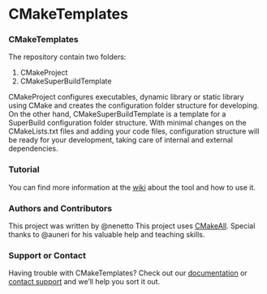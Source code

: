 # CMakeTemplates
### CMakeTemplates
The repository contain two folders:

1. CMakeProject
2. CMakeSuperBuildTemplate

CMakeProject configures executables, dynamic library or static library using CMake and creates the configuration folder structure for developing. On the other hand, CMakeSuperBuildTemplate is a template for a SuperBuild configuration folder structure. With minimal changes on the CMakeLists.txt files and adding your code files, configuration structure will be ready for your development, taking care of internal and external dependencies.

### Tutorial

You can find more information at the [wiki](https://github.com/nenetto/CMakeTemplates/wiki) about the tool and how to use it.

### Authors and Contributors
This project was written by @nenetto
This project uses [CMakeAll](https://github.com/auneri/CMakeAll).
Special thanks to @auneri for his valuable help and teaching skills.

### Support or Contact
Having trouble with CMakeTemplates? Check out our [documentation](https://github.com/nenetto/CMakeTemplates/wiki) or [contact support](https://github.com/nenetto) and we’ll help you sort it out.

